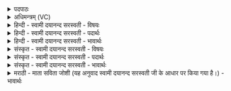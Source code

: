 <details><summary>पदपाठः</summary>

न। ते॒। दू॒रे। प॒र॒मा। चि॒त्। रजा॑सि। आ। तु। प्र। या॒हि॒। ह॒रि॒व॒ इति॑ हरि॒ऽवः। हरि॑भ्या॒मिति॒ हरि॑ऽभ्याम्। स्थि॒राय॑। वृष्णे॑। सव॑ना। कृ॒ता। इ॒मा। यु॒क्ता। ग्रावा॑णः स॒मि॒धा॒न इति॑ सम्ऽइधा॒ने। अ॒ग्नौ। १९।
</details>

<details><summary>अधिमन्त्रम् (VC)</summary>

- इन्द्रो देवता
- देवश्रवा देववातश्च भारतावृषी
- निचृत्त्रिष्टुप्
- धैवतः
</details>

<details><summary>हिन्दी - स्वामी दयानन्द सरस्वती - विषयः</summary>

फिर सभाध्यक्ष राजा क्या करे, इस विषय को अगले मन्त्र में कहा है ॥
</details>

<details><summary>हिन्दी - स्वामी दयानन्द सरस्वती - पदार्थः</summary>

पदार्थान्वयभाषाः -  हे (हरिवः) प्रशस्त घोड़ोंवाले राजन् ! जैसे (समिधाने) प्रदीप्त किये हुए (अग्नौ) अग्नि में (इमा) ये (सवना) प्रातःसवनादि यज्ञकर्म (कृता) किये जाते हैं, (तु) इसी हेतु से (ग्रावाणः) गर्जना करनेवाले मेघ (युक्ताः) इकट्ठे होके आते हैं, वैसे (स्थिराय) दृढ़ (वृष्णे) सुखदायी विद्यादि पदार्थ के लिये (हरिभ्याम्) धारण और आकर्षण के वेगरूप गुणों से युक्त घोड़ों वा जल और अग्नि से (आ, प्र, याहि) अच्छे प्रकार आइये। इस प्रकार करने से (परमा) दूरस्थ (चित्) भी (रजांसि) स्थान (ते) आपके (दूरे) दूर (न) नहीं होते हैं ॥१९ ॥
</details>

<details><summary>हिन्दी - स्वामी दयानन्द सरस्वती - भावार्थः</summary>

भावार्थभाषाः -  इस मन्त्र में वाचकलुप्तोपमालङ्कार है। हे विद्वान् लोगो ! जैसे अग्नि से उत्पन्न किये वर्षा के मेघ पृथिवी के समीप होते आकर्षण से दूर भी जाते हैं, वैसे अग्नि के यानों से गमन करने में कोई देश दूर नहीं होता। इस प्रकार पुरुषार्थ करके सम्पूर्ण ऐश्वर्यों को उत्पन्न करो ॥१९ ॥
</details>

<details><summary>संस्कृत - स्वामी दयानन्द सरस्वती - विषयः</summary>

पुनः सभाध्यक्षः किं कुर्य्यादित्याह ॥
</details>

<details><summary>संस्कृत - स्वामी दयानन्द सरस्वती - पदार्थः</summary>

पदार्थान्वयभाषाः -  हे हरिवो राजन् ! यथा समिधानेऽग्नौ इमा सवना कृता तु ग्रावाणो युक्ता भूत्वाऽऽगच्छन्ति तथा स्थिराय वृष्णे हरिभ्यामाप्रयाहि। एवं कृते परमा चिद् रजांसि ते दूरे न भवन्ति ॥१९ ॥
</details>

<details><summary>संस्कृत - स्वामी दयानन्द सरस्वती - भावार्थः</summary>

भावार्थभाषाः -  अत्र वाचकलुप्तोपमालङ्कारः। हे विद्वांसो ! यथा पावकेनोत्पादिता वर्षिता मेघाः पृथिव्याः समीपे भवन्त्याकर्षणेन दूरमपि गच्छन्ति तथाऽग्न्यादियानैर्गमने कृते कोऽपि देशो दूरे न भवति। एवं पुरुषार्थं कृत्वाऽलमैश्वर्याणि जनयत ॥१९ ॥
</details>

<details><summary>मराठी - माता सविता जोशी (यह अनुवाद स्वामी दयानन्द सरस्वती जी के आधार पर किया गया है।) - भावार्थः</summary>

भावार्थभाषाः -  या मंत्रात वाचकलुप्तोपमालंकार आहे. हे विद्वान लोकांनो ! अग्नीद्वारे उत्पन्न झालेले मेघ आकर्षणाने पृथ्वीवर पर्जन्य बनून येतात व काही वेळ दूरही जातात, तसेच अग्नीच्या यानाने गमन केल्यास कोणताही देश दूर नसते. याप्रकारे पुरुषार्थ करून संपूर्ण ऐश्वर्य उत्पन्न करा.
</details>